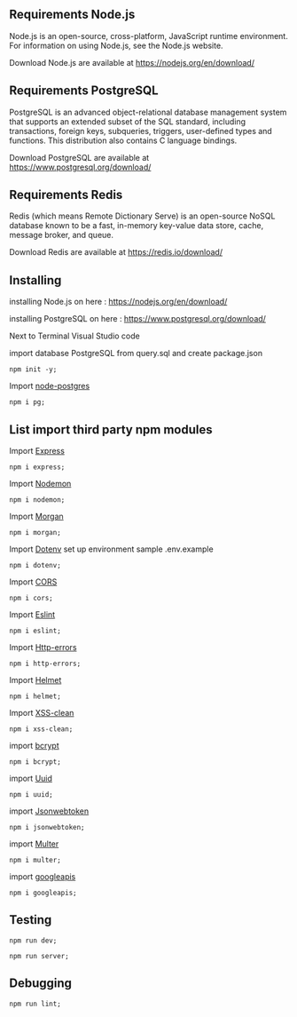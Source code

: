 ## Requirements Node.js

Node.js is an open-source, cross-platform, JavaScript runtime environment.
For information on using Node.js, see the Node.js website.

Download Node.js are available at https://nodejs.org/en/download/

## Requirements PostgreSQL

PostgreSQL is an advanced object-relational database management system
that supports an extended subset of the SQL standard, including
transactions, foreign keys, subqueries, triggers, user-defined types
and functions. This distribution also contains C language bindings.

Download PostgreSQL are available at https://www.postgresql.org/download/

## Requirements Redis

Redis (which means Remote Dictionary Serve) is an open-source NoSQL database known to be a fast, in-memory key-value data store, cache, message broker, and queue.

Download Redis are available at https://redis.io/download/

## Installing

installing Node.js on here : https://nodejs.org/en/download/

installing PostgreSQL on here : https://www.postgresql.org/download/


Next to Terminal Visual Studio code

import database PostgreSQL from query.sql and create package.json

```shell
npm init -y;
```

Import [node-postgres]

```shell
npm i pg;
```

## List import third party npm modules

Import [Express]

```shell
npm i express;
```

Import [Nodemon]

```shell
npm i nodemon;
```

Import [Morgan]

```shell
npm i morgan;
```

Import [Dotenv]
set up environment sample .env.example

```shell
npm i dotenv;
```

Import [CORS]

```shell
npm i cors;
```

Import [Eslint]

```shell
npm i eslint;
```

Import [Http-errors]

```shell
npm i http-errors;
```

Import [Helmet]

```shell
npm i helmet;
```

Import [XSS-clean]

```shell
npm i xss-clean;
```

import [bcrypt]

```shell
npm i bcrypt;
```

import [Uuid]

```shell
npm i uuid;
```

import [Jsonwebtoken]

```shell
npm i jsonwebtoken;
```

import [Multer]

```shell
npm i multer;
```

import [googleapis]
```shell
npm i googleapis;
```


[express]: http://expressjs.com
[nodemon]: https://www.npmjs.com/package/nodemon
[morgan]: https://www.npmjs.com/package/morgan
[postgressql]: https://node-postgres.com
[dotenv]: https://www.npmjs.com/package/dotenv
[cors]: https://www.npmjs.com/package/cors
[eslint]: https://eslint.org
[http-errors]: https://www.npmjs.com/package/http-errors
[bcrypt]: https://www.npmjs.com/package/bcrypt
[uuid]: https://www.npmjs.com/package/uuid
[jsonwebtoken]: https://www.npmjs.com/package/jsonwebtoken
[multer]: https://www.npmjs.com/package/multer
[node-redis]: https://www.npmjs.com/package/redis
[express]: http://expressjs.com
[nodemon]: https://www.npmjs.com/package/nodemon
[morgan]: https://www.npmjs.com/package/morgan
[dotenv]: https://www.npmjs.com/package/dotenv
[cors]: https://www.npmjs.com/package/cors
[eslint]: https://eslint.org
[http-errors]: https://www.npmjs.com/package/http-errors
[helmet]: https://www.npmjs.com/package/helmet
[xss-clean]: https://www.npmjs.com/package/xss-clean#use
[node-postgres]: https://www.npmjs.com/package/pg
[googleapis]: https://www.npmjs.com/package/googleapis

## Testing

```shell
npm run dev;
```

```shell
npm run server;
```

## Debugging

```shell
npm run lint;
```
